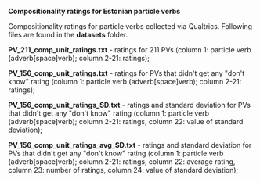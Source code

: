 <b>Compositionality ratings for Estonian particle verbs</b>

Compositionality ratings for particle verbs collected via Qualtrics. Following files are found in the <b>datasets</b> folder.


<b>PV_211_comp_unit_ratings.txt</b> - ratings for 211 PVs (column 1: particle verb (adverb[space]verb); column 2-21: ratings);

<b>PV_156_comp_unit_ratings.txt</b> - ratings for PVs that didn't get any "don't know" rating (column 1: particle verb (adverb[space]verb); column 2-21: ratings);

<b>PV_156_comp_unit_ratings_SD.txt</b> - ratings and standard deviation for PVs that didn't get any "don't know" rating (column 1: particle verb (adverb[space]verb); column 2-21: ratings, column 22: value of standard deviation);

<b>PV_156_comp_unit_ratings_avg_SD.txt</b> - ratings and standard deviation for PVs that didn't get any "don't know" rating (column 1: particle verb (adverb[space]verb); column 2-21: ratings, column 22: average rating, column 23: number of ratings, column 24: value of standard deviation);

